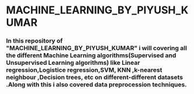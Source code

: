 # MACHINE_LEARNING_BY_PIYUSH_KUMAR
### In this repository of "MACHINE_LEARNING_BY_PIYUSH_KUMAR" i will covering all the different Machine Learning algorithms(Supervised and Unsupervised Learning algorithms) like Linear regression,Logistice regression,SVM, KNN ,k-nearest neighbour ,Decision trees, etc on different-different datasets .Along with this i also covered data preprocession techniques.
